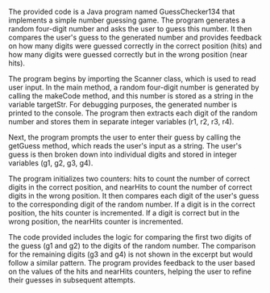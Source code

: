 The provided code is a Java program named GuessChecker134 that implements a simple number guessing game. The program generates a random four-digit number and asks the user to guess this number. It then compares the user's guess to the generated number and provides feedback on how many digits were guessed correctly in the correct position (hits) and how many digits were guessed correctly but in the wrong position (near hits).

The program begins by importing the Scanner class, which is used to read user input. In the main method, a random four-digit number is generated by calling the makeCode method, and this number is stored as a string in the variable targetStr. For debugging purposes, the generated number is printed to the console. The program then extracts each digit of the random number and stores them in separate integer variables (r1, r2, r3, r4).

Next, the program prompts the user to enter their guess by calling the getGuess method, which reads the user's input as a string. The user's guess is then broken down into individual digits and stored in integer variables (g1, g2, g3, g4).

The program initializes two counters: hits to count the number of correct digits in the correct position, and nearHits to count the number of correct digits in the wrong position. It then compares each digit of the user's guess to the corresponding digit of the random number. If a digit is in the correct position, the hits counter is incremented. If a digit is correct but in the wrong position, the nearHits counter is incremented.

The code provided includes the logic for comparing the first two digits of the guess (g1 and g2) to the digits of the random number. The comparison for the remaining digits (g3 and g4) is not shown in the excerpt but would follow a similar pattern. The program provides feedback to the user based on the values of the hits and nearHits counters, helping the user to refine their guesses in subsequent attempts.
